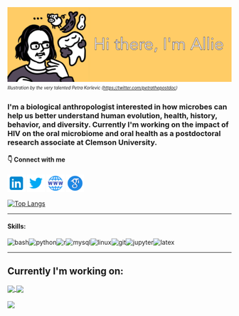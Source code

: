 ![Banner](https://github.com/aemann01/aemann01/blob/main/banner.png)
<sup><sub>*Illustration by the very talented Petra Korlevic (https://twitter.com/petrathepostdoc)*

### I'm a biological anthropologist interested in how microbes can help us better understand human evolution, health, history, behavior, and diversity. Currently I'm working on the impact of HIV on the oral microbiome and oral health as a postdoctoral research associate at Clemson University.

#### :point_down: Connect with me

[<img src='https://github.com/aemann01/aemann01/blob/main/icons8-linkedin.svg' alt='linkedin' height='40'>](https://www.linkedin.com/in/allison-mann-70bab816a/)  [<img src='https://github.com/aemann01/aemann01/blob/main/icons8-twitter-48.png' alt='twitter' height='40'>](https://twitter.com/aemann01)  [<img src='https://github.com/aemann01/aemann01/blob/main/icons8-website-48.png' alt='website' height='40'>](https://aemann01.github.io/) [<img src='https://github.com/aemann01/aemann01/blob/main/icons8-google-scholar-48.png' alt='googlescholar' height='40'>](https://scholar.google.com/citations?user=BcHAnkwAAAAJ&hl)  

[![Top Langs](https://github-readme-stats.vercel.app/api/top-langs/?username=aemann01&layout=compact&hide=html,jupyter%20notebook,batchfile&theme=algolia&border_radius=20)](https://github.com/aemann01/github-readme-stats)

------------

#### Skills:
<img align="left" alt="bash" src="https://img.shields.io/badge/Bash%20-171A21.svg?&style=for-the-badge&logo=gnubash&logoColor=white" />
<img align="left" alt="python" src="https://img.shields.io/badge/Python%20-171A21.svg?&style=for-the-badge&logo=python&logoColor=white" />
<img align="left" alt="r" src="https://img.shields.io/badge/R%20-171A21.svg?&style=for-the-badge&logo=r&logoColor=white" />
<img align="left" alt="mysql" src="https://img.shields.io/badge/MySQL%20-171A21.svg?&style=for-the-badge&logo=mysql&logoColor=white" />
<img align="left" alt="linux" src="https://img.shields.io/badge/Linux%20-171A21.svg?&style=for-the-badge&logo=linux&logoColor=white" />
<img align="left" alt="git" src="https://img.shields.io/badge/Git%20-171A21.svg?&style=for-the-badge&logo=git&logoColor=white" />
<img align="left" alt="jupyter" src="https://img.shields.io/badge/Jupyter%20-171A21.svg?&style=for-the-badge&logo=jupyter&logoColor=white" />
<img align="left" alt="latex" src="https://img.shields.io/badge/Latex%20-171A21.svg?&style=for-the-badge&logo=latex&logoColor=white" />


<br>

------------
## Currently I'm working on:

<a href="https://github.com/aemann01/domhain/tree/main/2022-HIV_oral_microbiome">
  <img align="center" src="https://github-readme-stats.vercel.app/api/pin/?username=aemann01&repo=domhain" />
</a>
<a href="https://github.com/aemann01/ads_plaque">
  <img align="center" src="https://github-readme-stats.vercel.app/api/pin/?username=aemann01&repo=ads_plaque" />
</a>
<br>
</br>
<a href="https://github.com/aemann01/necrobiome">
  <img align="center" src="https://github-readme-stats.vercel.app/api/pin/?username=aemann01&repo=necrobiome" />
</a>
